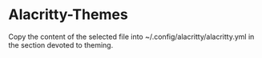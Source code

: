 # Alacritty-Themes
Copy the content of the selected file into ~/.config/alacritty/alacritty.yml
in the section devoted to theming.
